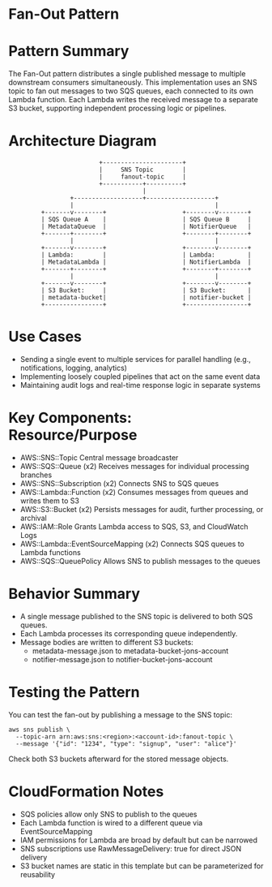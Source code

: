 # Fan-Out Pattern

# Pattern Summary
The Fan-Out pattern distributes a single published message to multiple downstream consumers simultaneously. This implementation uses an SNS topic to fan out messages to two SQS queues, each connected to its own Lambda function. Each Lambda writes the received message to a separate S3 bucket, supporting independent processing logic or pipelines.

# Architecture Diagram
```
                         +----------------------+
                         |     SNS Topic        |
                         |     fanout-topic     |
                         +-----------+----------+
                                     |
                 +-------------------+-------------------+
                 |                                       |
         +-------v--------+                     +--------v--------+
         | SQS Queue A    |                     | SQS Queue B     |
         | MetadataQueue  |                     | NotifierQueue   |
         +-------+--------+                     +--------+--------+
                 |                                       |
         +-------v--------+                     +--------v--------+
         | Lambda:        |                     | Lambda:         |
         | MetadataLambda |                     | NotifierLambda  |
         +-------+--------+                     +--------+--------+
                 |                                       |
         +-------v--------+                     +--------v--------+
         | S3 Bucket:     |                     | S3 Bucket:      |
         | metadata-bucket|                     | notifier-bucket |
         +----------------+                     +-----------------+
```

# Use Cases
- Sending a single event to multiple services for parallel handling (e.g., notifications, logging, analytics)
- Implementing loosely coupled pipelines that act on the same event data
- Maintaining audit logs and real-time response logic in separate systems

# Key Components: Resource/Purpose
- AWS::SNS::Topic	Central message broadcaster
- AWS::SQS::Queue (x2)	Receives messages for individual processing branches
- AWS::SNS::Subscription (x2)	Connects SNS to SQS queues
- AWS::Lambda::Function (x2)	Consumes messages from queues and writes them to S3
- AWS::S3::Bucket (x2)	Persists messages for audit, further processing, or archival
- AWS::IAM::Role	Grants Lambda access to SQS, S3, and CloudWatch Logs
- AWS::Lambda::EventSourceMapping (x2)	Connects SQS queues to Lambda functions
- AWS::SQS::QueuePolicy	Allows SNS to publish messages to the queues

# Behavior Summary
- A single message published to the SNS topic is delivered to both SQS queues.
- Each Lambda processes its corresponding queue independently.
- Message bodies are written to different S3 buckets:
  - metadata-message.json to metadata-bucket-jons-account
  - notifier-message.json to notifier-bucket-jons-account

# Testing the Pattern
You can test the fan-out by publishing a message to the SNS topic:

```
aws sns publish \
  --topic-arn arn:aws:sns:<region>:<account-id>:fanout-topic \
  --message '{"id": "1234", "type": "signup", "user": "alice"}'
```
Check both S3 buckets afterward for the stored message objects.

# CloudFormation Notes
- SQS policies allow only SNS to publish to the queues
- Each Lambda function is wired to a different queue via EventSourceMapping
- IAM permissions for Lambda are broad by default but can be narrowed
- SNS subscriptions use RawMessageDelivery: true for direct JSON delivery
- S3 bucket names are static in this template but can be parameterized for reusability
